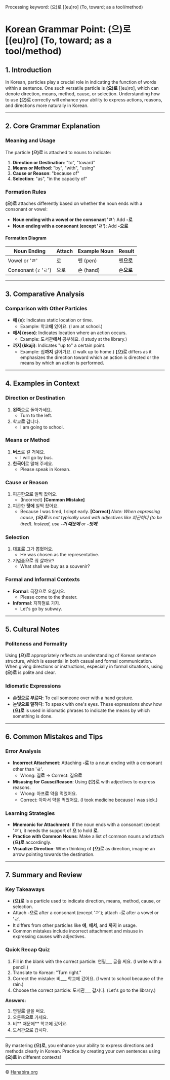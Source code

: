 Processing keyword: (으)로 [(eu)ro] (To, toward; as a tool/method)
# Korean Grammar Point: (으)로 [(eu)ro] (To, toward; as a tool/method)

## 1. Introduction
In Korean, particles play a crucial role in indicating the function of words within a sentence. One such versatile particle is **(으)로** [(eu)ro], which can denote direction, means, method, cause, or selection. Understanding how to use **(으)로** correctly will enhance your ability to express actions, reasons, and directions more naturally in Korean.

---
## 2. Core Grammar Explanation
### Meaning and Usage
The particle **(으)로** is attached to nouns to indicate:
1. **Direction or Destination**: "to", "toward"
2. **Means or Method**: "by", "with", "using"
3. **Cause or Reason**: "because of"
4. **Selection**: "as", "in the capacity of"
### Formation Rules
**(으)로** attaches differently based on whether the noun ends with a consonant or vowel:
- **Noun ending with a vowel or the consonant 'ㄹ'**: Add **-로**
- **Noun ending with a consonant (except 'ㄹ')**: Add **-으로**
#### Formation Diagram
| Noun Ending         | Attach       | Example Noun | Result       |
|---------------------|--------------|--------------|--------------|
| Vowel or 'ㄹ'       | 로           | 펜 (pen)     | 펜**으로**    |
| Consonant (≠ 'ㄹ')  | 으로         | 손 (hand)    | 손**으로**    |
---
## 3. Comparative Analysis
### Comparison with Other Particles
- **에 (e)**: Indicates static location or time.
  - Example: 학교**에** 있어요. (I am at school.)
- **에서 (eseo)**: Indicates location where an action occurs.
  - Example: 도서관**에서** 공부해요. (I study at the library.)
- **까지 (kkaji)**: Indicates "up to" a certain point.
  - Example: 집**까지** 걸어가요. (I walk up to home.)
**(으)로** differs as it emphasizes the direction toward which an action is directed or the means by which an action is performed.
---
## 4. Examples in Context
### Direction or Destination
1. **왼쪽**으로 돌아가세요.
   - Turn to the left.
2. 학교**로** 갑니다.
   - I am going to school.
### Means or Method
1. **버스**로 갈 거예요.
   - I will go by bus.
2. **한국어**로 말해 주세요.
   - Please speak in Korean.
### Cause or Reason
1. 피곤한**으로** 일찍 잤어요.
   - (Incorrect) **[Common Mistake]**
2. 피곤한 **탓에** 일찍 잤어요.
   - Because I was tired, I slept early. **[Correct]**
*Note: When expressing cause, **(으)로** is not typically used with adjectives like 피곤하다 (to be tired). Instead, use **-기 때문에** or **-탓에**.*
### Selection
1. 대표**로** 그가 뽑혔어요.
   - He was chosen as the representative.
2. 기념품**으로** 뭐 살까요?
   - What shall we buy as a souvenir?
### Formal and Informal Contexts
- **Formal**: 극장으로 오십시오.
  - Please come to the theater.
- **Informal**: 지하철로 가자.
  - Let's go by subway.
---
## 5. Cultural Notes
### Politeness and Formality
Using **(으)로** appropriately reflects an understanding of Korean sentence structure, which is essential in both casual and formal communication. When giving directions or instructions, especially in formal situations, using **(으)로** is polite and clear.
### Idiomatic Expressions
- **손짓으로 부르다**: To call someone over with a hand gesture.
- **눈빛으로 말하다**: To speak with one's eyes.
These expressions show how **(으)로** is used in idiomatic phrases to indicate the means by which something is done.
---
## 6. Common Mistakes and Tips
### Error Analysis
- **Incorrect Attachment**: Attaching **-로** to a noun ending with a consonant other than 'ㄹ'.
  - Wrong: 집**로** → Correct: 집**으로**
- **Misusing for Cause/Reason**: Using **(으)로** with adjectives to express reasons.
  - Wrong: 아프**로** 약을 먹었어요.
  - Correct: 아파서 약을 먹었어요. (I took medicine because I was sick.)
### Learning Strategies
- **Mnemonic for Attachment**: If the noun ends with a consonant (except 'ㄹ'), it needs the support of **으** to hold **로**.
- **Practice with Common Nouns**: Make a list of common nouns and attach **(으)로** accordingly.
- **Visualize Direction**: When thinking of **(으)로** as direction, imagine an arrow pointing towards the destination.
---
## 7. Summary and Review
### Key Takeaways
- **(으)로** is a particle used to indicate direction, means, method, cause, or selection.
- Attach **-으로** after a consonant (except 'ㄹ'); attach **-로** after a vowel or 'ㄹ'.
- It differs from other particles like **에**, **에서**, and **까지** in usage.
- Common mistakes include incorrect attachment and misuse in expressing causes with adjectives.
### Quick Recap Quiz
1. Fill in the blank with the correct particle: 연필___ 글을 써요. (I write with a pencil.)
2. Translate to Korean: "Turn right."
3. Correct the mistake: 비___ 학교에 갔어요. (I went to school because of the rain.)
4. Choose the correct particle: 도서관___ 갑시다. (Let's go to the library.)

**Answers:**
1. 연필**로** 글을 써요.
2. 오른쪽**으로** 가세요.
3. 비** 때문에** 학교에 갔어요.
4. 도서관**으로** 갑시다.
---
By mastering **(으)로**, you enhance your ability to express directions and methods clearly in Korean. Practice by creating your own sentences using **(으)로** in different contexts!

---
© [Hanabira.org](https://hanabira.org)

